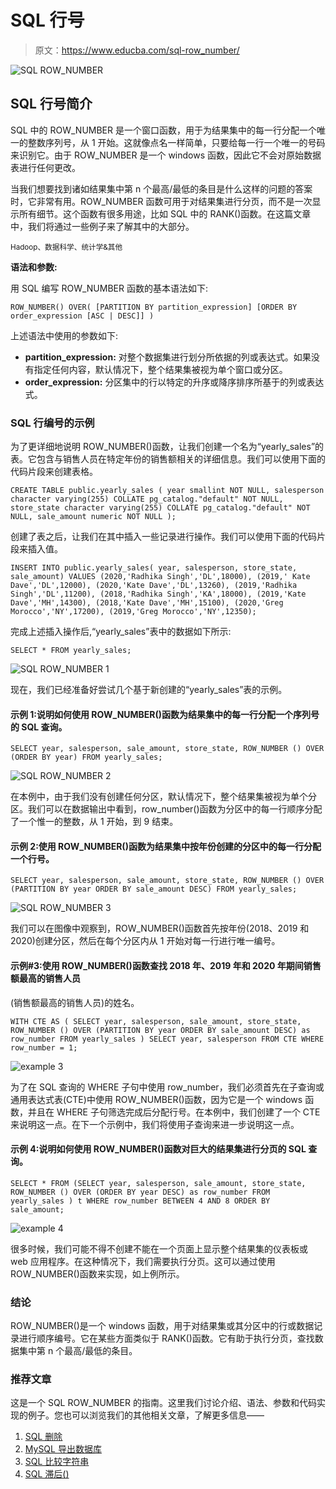 # SQL 行号

> 原文：<https://www.educba.com/sql-row_number/>

![SQL ROW_NUMBER](img/121b3234b2fb7877f75bb0022dfc122a.png)



## SQL 行号简介

SQL 中的 ROW_NUMBER 是一个窗口函数，用于为结果集中的每一行分配一个唯一的整数序列号，从 1 开始。这就像点名一样简单，只要给每一行一个唯一的号码来识别它。由于 ROW_NUMBER 是一个 windows 函数，因此它不会对原始数据表进行任何更改。

当我们想要找到诸如结果集中第 n 个最高/最低的条目是什么这样的问题的答案时，它非常有用。ROW_NUMBER 函数可用于对结果集进行分页，而不是一次显示所有细节。这个函数有很多用途，比如 SQL 中的 RANK()函数。在这篇文章中，我们将通过一些例子来了解其中的大部分。

<small>Hadoop、数据科学、统计学&其他</small>

**语法和参数:**

用 SQL 编写 ROW_NUMBER 函数的基本语法如下:

`ROW_NUMBER() OVER(
[PARTITION BY partition_expression] [ORDER BY order_expression [ASC | DESC]] )`

上述语法中使用的参数如下:

*   **partition_expression:** 对整个数据集进行划分所依据的列或表达式。如果没有指定任何内容，默认情况下，整个结果集被视为单个窗口或分区。
*   **order_expression:** 分区集中的行以特定的升序或降序排序所基于的列或表达式。

### SQL 行编号的示例

为了更详细地说明 ROW_NUMBER()函数，让我们创建一个名为“yearly_sales”的表。它包含与销售人员在特定年份的销售额相关的详细信息。我们可以使用下面的代码片段来创建表格。

`CREATE TABLE public.yearly_sales
(
year smallint NOT NULL,
salesperson character varying(255) COLLATE pg_catalog."default" NOT NULL,
store_state character varying(255) COLLATE pg_catalog."default" NOT NULL,
sale_amount numeric NOT NULL
);`

创建了表之后，让我们在其中插入一些记录进行操作。我们可以使用下面的代码片段来插入值。

`INSERT INTO public.yearly_sales(
year, salesperson, store_state, sale_amount)
VALUES (2020,'Radhika Singh','DL',18000),
(2019,' Kate Dave','DL',12000),
(2020,'Kate Dave','DL',13260),
(2019,'Radhika Singh','DL',11200),
(2018,'Radhika Singh','KA',18000),
(2019,'Kate Dave','MH',14300),
(2018,'Kate Dave','MH',15100),
(2020,'Greg Morocco','NY',17200),
(2019,'Greg Morocco','NY',12350);`

完成上述插入操作后,“yearly_sales”表中的数据如下所示:

`SELECT * FROM yearly_sales;`

![ SQL ROW_NUMBER 1](img/c64b234040e11e7bba7f9fbf265d2ba1.png)



现在，我们已经准备好尝试几个基于新创建的“yearly_sales”表的示例。

#### 示例 1:说明如何使用 ROW_NUMBER()函数为结果集中的每一行分配一个序列号的 SQL 查询。

`SELECT
year,
salesperson,
sale_amount,
store_state,
ROW_NUMBER () OVER (ORDER BY year)
FROM
yearly_sales;`

![SQL ROW_NUMBER 2](img/5204a210b7585a44e6d29c47c27902ac.png)



在本例中，由于我们没有创建任何分区，默认情况下，整个结果集被视为单个分区。我们可以在数据输出中看到，row_number()函数为分区中的每一行顺序分配了一个惟一的整数，从 1 开始，到 9 结束。

#### 示例 2:使用 ROW_NUMBER()函数为结果集中按年份创建的分区中的每一行分配一个行号。

`SELECT
year,
salesperson,
sale_amount,
store_state,
ROW_NUMBER ()
OVER (PARTITION BY year ORDER BY sale_amount DESC)
FROM
yearly_sales;`

![SQL ROW_NUMBER 3](img/94b4250264c6b42e7db9a189e94bffc3.png)



我们可以在图像中观察到，ROW_NUMBER()函数首先按年份(2018、2019 和 2020)创建分区，然后在每个分区内从 1 开始对每一行进行唯一编号。

#### 示例#3:使用 ROW_NUMBER()函数查找 2018 年、2019 年和 2020 年期间销售额最高的销售人员
(销售额最高的销售人员)的姓名。

`WITH CTE AS (
SELECT
year,
salesperson,
sale_amount,
store_state,
ROW_NUMBER ()
OVER (PARTITION BY year ORDER BY sale_amount DESC) as row_number
FROM
yearly_sales )
SELECT year, salesperson
FROM CTE
WHERE row_number = 1;`

![example 3](img/efb1859e6f6d6dcf44d5e0afabc5f8c5.png)



为了在 SQL 查询的 WHERE 子句中使用 row_number，我们必须首先在子查询或通用表达式表(CTE)中使用 ROW_NUMBER()函数，因为它是一个 windows 函数，并且在 WHERE 子句筛选完成后分配行号。在本例中，我们创建了一个 CTE 来说明这一点。在下一个示例中，我们将使用子查询来进一步说明这一点。

#### 示例 4:说明如何使用 ROW_NUMBER()函数对巨大的结果集进行分页的 SQL 查询。

`SELECT *
FROM
(SELECT
year,
salesperson,
sale_amount,
store_state,
ROW_NUMBER ()
OVER (ORDER BY year DESC) as row_number
FROM
yearly_sales ) t
WHERE row_number BETWEEN 4 AND 8
ORDER BY sale_amount;`

![example 4](img/649f07e4df54b2599f266b1f7282114b.png)



很多时候，我们可能不得不创建不能在一个页面上显示整个结果集的仪表板或 web 应用程序。在这种情况下，我们需要执行分页。这可以通过使用 ROW_NUMBER()函数来实现，如上例所示。

### 结论

ROW_NUMBER()是一个 windows 函数，用于对结果集或其分区中的行或数据记录进行顺序编号。它在某些方面类似于 RANK()函数。它有助于执行分页，查找数据集中第 n 个最高/最低的条目。

### 推荐文章

这是一个 SQL ROW_NUMBER 的指南。这里我们讨论介绍、语法、参数和代码实现的例子。您也可以浏览我们的其他相关文章，了解更多信息——

1.  [SQL 删除](https://www.educba.com/sql-delete/)
2.  [MySQL 导出数据库](https://www.educba.com/mysql-export-database/)
3.  [SQL 比较字符串](https://www.educba.com/sql-compare-string/)
4.  [SQL 滞后()](https://www.educba.com/sql-lag/)





